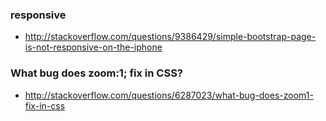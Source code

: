 ### responsive 

* http://stackoverflow.com/questions/9386429/simple-bootstrap-page-is-not-responsive-on-the-iphone 

### What bug does zoom:1; fix in CSS?

* http://stackoverflow.com/questions/6287023/what-bug-does-zoom1-fix-in-css
